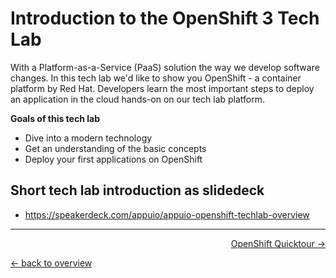 # Introduction to the OpenShift 3 Tech Lab

With a Platform-as-a-Service (PaaS) solution the way we develop software changes. In this tech lab we'd like to show you OpenShift - a container platform by Red Hat. Developers learn the most important steps to deploy an application in the cloud hands-on on our tech lab platform.

**Goals of this tech lab**

- Dive into a modern technology
- Get an understanding of the basic concepts
- Deploy your first applications on OpenShift


## Short tech lab introduction as slidedeck

* https://speakerdeck.com/appuio/appuio-openshift-techlab-overview

---

<p width="100px" align="right"><a href="01_quicktour.md">OpenShift Quicktour →</a></p>

[← back to overview](../README.md)
